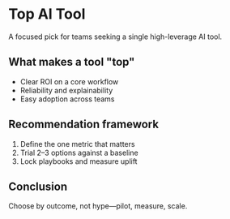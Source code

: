 # Top AI Tool

A focused pick for teams seeking a single high-leverage AI tool.

## What makes a tool "top"
- Clear ROI on a core workflow
- Reliability and explainability
- Easy adoption across teams

## Recommendation framework
1. Define the one metric that matters
2. Trial 2–3 options against a baseline
3. Lock playbooks and measure uplift

## Conclusion
Choose by outcome, not hype—pilot, measure, scale.
